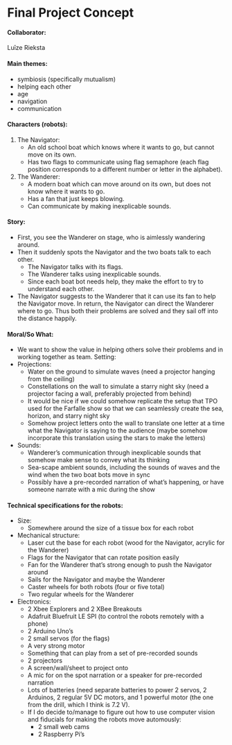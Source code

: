 # Final Project Concept
#### Collaborator: 
Luīze Rieksta

#### Main themes: 
* symbiosis (specifically mutualism)
* helping each other
* age
* navigation
* communication

#### Characters (robots):
1. The Navigator: 
    * An old school boat which knows where it wants to go, but cannot move on its own. 
    * Has two flags to communicate using flag semaphore (each flag position corresponds to a different number or letter in the alphabet).
1. The Wanderer: 
    * A modern boat which can move around on its own, but does not know where it wants to go. 
    * Has a fan that just keeps blowing.
    * Can communicate by making inexplicable sounds.
   
#### Story:
* First, you see the Wanderer on stage, who is aimlessly wandering around.
* Then it suddenly spots the Navigator and the two boats talk to each other.
  * The Navigator talks with its flags.
  * The Wanderer talks using inexplicable sounds. 
  * Since each boat bot needs help, they make the effort to try to understand each other.
* The Navigator suggests to the Wanderer that it can use its fan to help the Navigator move. In return, the Navigator can direct the Wanderer where to go. Thus both their problems are solved and they sail off into the distance happily.

#### Moral/So What:
* We want to show the value in helping others solve their problems and in working together as team.
Setting:
* Projections:
  * Water on the ground to simulate waves (need a projector hanging from the ceiling)
  * Constellations on the wall to simulate a starry night sky (need a projector facing a wall, preferably projected from behind)
  * It would be nice if we could somehow replicate the setup that TPO used for the Farfalle show so that we can seamlessly create the sea, horizon, and starry night sky
  * Somehow project letters onto the wall to translate one letter at a time what the Navigator is saying to the audience (maybe somehow incorporate this translation using the stars to make the letters)
* Sounds:
  * Wanderer’s communication through inexplicable sounds that somehow make sense to convey what its thinking
  * Sea-scape ambient sounds, including the sounds of waves and the wind when the two boat bots move in sync
  * Possibly have a pre-recorded narration of what’s happening, or have someone narrate with a mic during the show

#### Technical specifications for the robots:
* Size:
  * Somewhere around the size of a tissue box for each robot
* Mechanical structure:
  * Laser cut the base for each robot (wood for the Navigator, acrylic for the Wanderer)
  * Flags for the Navigator that can rotate position easily
  * Fan for the Wanderer that’s strong enough to push the Navigator around
  * Sails for the Navigator and maybe the Wanderer
  * Caster wheels for both robots (four or five total)
  * Two regular wheels for the Wanderer
* Electronics:
  * 2 Xbee Explorers and 2 XBee Breakouts
  * Adafruit Bluefruit LE SPI (to control the robots remotely with a phone)
  * 2 Arduino Uno’s
  * 2 small servos (for the flags)
  * A very strong motor
  * Something that can play from a set of pre-recorded sounds
  * 2 projectors
  * A screen/wall/sheet to project onto
  * A mic for on the spot narration or a speaker for pre-recorded narration
  * Lots of batteries (need separate batteries to power 2 servos, 2 Arduinos, 2 regular 5V DC motors, and 1 powerful motor (the one from the drill, which I think is 7.2 V).
  * If I do decide to/manage to figure out how to use computer vision and fiducials for making the robots move automously:
    * 2 small web cams
    * 2 Raspberry Pi’s
